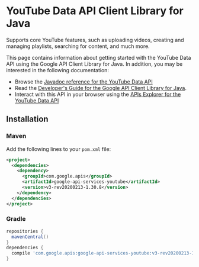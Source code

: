 # YouTube Data API Client Library for Java

Supports core YouTube features, such as uploading videos, creating and managing playlists, searching for content, and much more.

This page contains information about getting started with the YouTube Data API
using the Google API Client Library for Java. In addition, you may be interested
in the following documentation:

* Browse the [Javadoc reference for the YouTube Data API][javadoc]
* Read the [Developer's Guide for the Google API Client Library for Java][google-api-client].
* Interact with this API in your browser using the [APIs Explorer for the YouTube Data API][api-explorer]

## Installation

### Maven

Add the following lines to your `pom.xml` file:

```xml
<project>
  <dependencies>
    <dependency>
      <groupId>com.google.apis</groupId>
      <artifactId>google-api-services-youtube</artifactId>
      <version>v3-rev20200213-1.30.8</version>
    </dependency>
  </dependencies>
</project>
```

### Gradle

```gradle
repositories {
  mavenCentral()
}
dependencies {
  compile 'com.google.apis:google-api-services-youtube:v3-rev20200213-1.30.8'
}
```

[javadoc]: https://googleapis.dev/java/google-api-services-youtube/latest/index.html
[google-api-client]: https://github.com/googleapis/google-api-java-client/
[api-explorer]: https://developers.google.com/apis-explorer/#p/youtube/v1/
